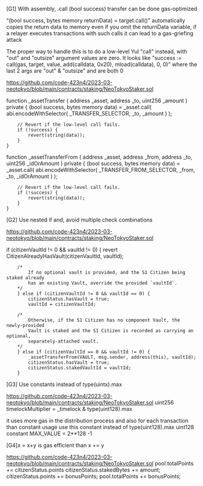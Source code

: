 [G1] With assembly, .call (bool success) transfer can be done gas-optimized

“(bool success, bytes memory returnData) = target.call()" automatically copies the return data to memory even if you omit the returnData variable, if a relayer executes transactions with such calls it can lead to a gas-griefing attack

The proper way to handle this is to do a low-level Yul "call" instead, with "out" and "outsize" argument values are zero. It looks like "success := call(gas, target, value, add(calldata, 0x20), mload(calldata), 0, 0)" where the last 2 args are "out" & "outsize" and are both 0

https://github.com/code-423n4/2023-03-neotokyo/blob/main/contracts/staking/NeoTokyoStaker.sol

function _assetTransfer (
		address _asset,
		address _to,
		uint256 _amount
	) private {
		(bool success, bytes memory data) = 
			_asset.call(
				abi.encodeWithSelector(
					_TRANSFER_SELECTOR,
					_to, 
					_amount
				)
			);

		// Revert if the low-level call fails.
		if (!success) {
			revert(string(data));
		}
	}

function _assetTransferFrom (
		address _asset,
		address _from,
		address _to,
		uint256 _idOrAmount
	) private {
		(bool success, bytes memory data) = 
			_asset.call(
				abi.encodeWithSelector(
					_TRANSFER_FROM_SELECTOR,
					_from,
					_to, 
					_idOrAmount
				)
			);

		// Revert if the low-level call fails.
		if (!success) {
			revert(string(data));
		}
	}

[G2] Use nested if and, avoid multiple check combinations

https://github.com/code-423n4/2023-03-neotokyo/blob/main/contracts/staking/NeoTokyoStaker.sol

if (citizenVaultId != 0 && vaultId != 0) {
			revert CitizenAlreadyHasVault(citizenVaultId, vaultId);

		/*
			If no optional vault is provided, and the S1 Citizen being staked already 
			has an existing Vault, override the provided `vaultId`.
		*/
		} else if (citizenVaultId != 0 && vaultId == 0) {
			citizenStatus.hasVault = true;
			vaultId = citizenVaultId;

		/*
			Otherwise, if the S1 Citizen has no component Vault, the newly-provided 
			Vault is staked and the S1 Citizen is recorded as carrying an optional, 
			separately-attached vault.
		*/
		} else if (citizenVaultId == 0 && vaultId != 0) {
			_assetTransferFrom(VAULT, msg.sender, address(this), vaultId);
			citizenStatus.hasVault = true;
			citizenStatus.stakedVaultId = vaultId;
		}

[G3] Use constants instead of type(uintx).max

https://github.com/code-423n4/2023-03-neotokyo/blob/main/contracts/staking/NeoTokyoStaker.sol
uint256 timelockMultiplier = _timelock & type(uint128).max


it uses more gas in the distribution process and also for each transaction than constant usage
use this constant instead of type(uint128).max
uint128 constant MAX_VALUE = 2**128 -1

[G4]x = x+y is gas efficient than x += y

https://github.com/code-423n4/2023-03-neotokyo/blob/main/contracts/staking/NeoTokyoStaker.sol
pool.totalPoints += citizenStatus.points
citizenStatus.stakedBytes += amount;
citizenStatus.points += bonusPoints;
pool.totalPoints += bonusPoints;
